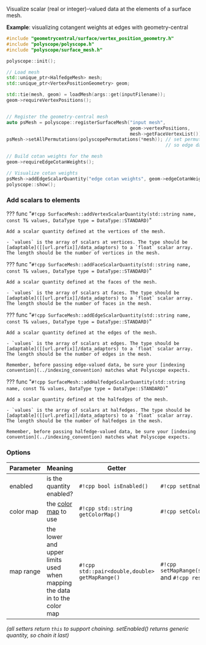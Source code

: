 Visualize scalar (real or integer)-valued data at the elements of a surface mesh.

**Example**: visualizing cotangent weights at edges with geometry-central
```cpp
#include "geometrycentral/surface/vertex_position_geometry.h"
#include "polyscope/polyscope.h"
#include "polyscope/surface_mesh.h"

polyscope::init();

// Load mesh
std::unique_ptr<HalfedgeMesh> mesh;
std::unique_ptr<VertexPositionGeometry> geom;

std::tie(mesh, geom) = loadMesh(args::get(inputFilename));
geom->requireVertexPositions();


// Register the geometry-central mesh
auto psMesh = polyscope::registerSurfaceMesh("input mesh", 
                                             geom->vertexPositions, 
                                             mesh->getFaceVertexList());
psMesh->setAllPermutations(polyscopePermutations(*mesh)); // set permutations, 
                                                          // so edge data is meaningful

// Build cotan weights for the mesh
geom->requireEdgeCotanWeights();

// Visualize cotan weights
psMesh->addEdgeScalarQuantity("edge cotan weights", geom->edgeCotanWeights);
polyscope::show();
```


### Add scalars to elements

??? func "`#!cpp SurfaceMesh::addVertexScalarQuantity(std::string name, const T& values, DataType type = DataType::STANDARD)`"

    Add a scalar quantity defined at the vertices of the mesh.

    - `values` is the array of scalars at vertices. The type should be [adaptable]([[url.prefix]]/data_adaptors) to a `float` scalar array. The length should be the number of vertices in the mesh.


??? func "`#!cpp SurfaceMesh::addFaceScalarQuantity(std::string name, const T& values, DataType type = DataType::STANDARD)`"

    Add a scalar quantity defined at the faces of the mesh.

    - `values` is the array of scalars at faces. The type should be [adaptable]([[url.prefix]]/data_adaptors) to a `float` scalar array. The length should be the number of faces in the mesh.


??? func "`#!cpp SurfaceMesh::addEdgeScalarQuantity(std::string name, const T& values, DataType type = DataType::STANDARD)`"

    Add a scalar quantity defined at the edges of the mesh.

    - `values` is the array of scalars at edges. The type should be [adaptable]([[url.prefix]]/data_adaptors) to a `float` scalar array. The length should be the number of edges in the mesh.
    
    Remember, before passing edge-valued data, be sure your [indexing convention](../indexing_convention) matches what Polyscope expects.


??? func "`#!cpp SurfaceMesh::addHalfedgeScalarQuantity(std::string name, const T& values, DataType type = DataType::STANDARD)`"

    Add a scalar quantity defined at the halfedges of the mesh.

    - `values` is the array of scalars at halfedges. The type should be [adaptable]([[url.prefix]]/data_adaptors) to a `float` scalar array. The length should be the number of halfedges in the mesh.

    Remember, before passing halfedge-valued data, be sure your [indexing convention](../indexing_convention) matches what Polyscope expects.


### Options

**Parameter** | **Meaning** | **Getter** | **Setter** | **Persistent?**
--- | --- | --- | --- | ---
enabled | is the quantity enabled? | `#!cpp bool isEnabled()` | `#!cpp setEnabled(bool newVal)` | [yes]([[url.prefix]]/basics/parameters/#persistent-values)
color map | the [color map]([[url.prefix]]/features/color_maps) to use | `#!cpp std::string getColorMap()` | `#!cpp setColorMap(std::string newMap)` | [yes]([[url.prefix]]/basics/parameters/#persistent-values)
map range | the lower and upper limits used when mapping the data in to the color map| `#!cpp std::pair<double,double> getMapRange()` | `#!cpp setMapRange(std::pair<double,double>)` and `#!cpp resetMapRange()`| no

_(all setters return `this` to support chaining. setEnabled() returns generic quantity, so chain it last)_

